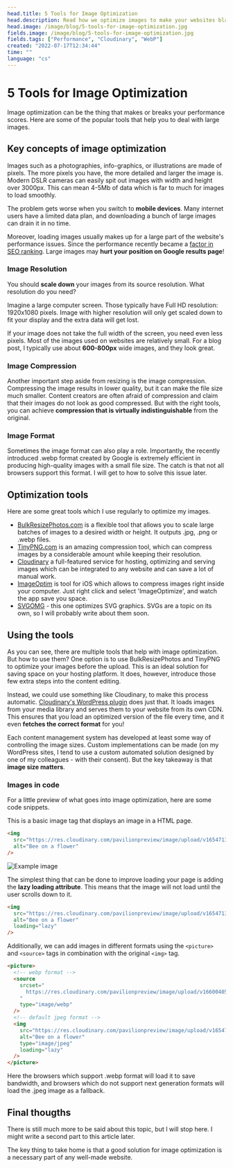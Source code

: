 ```yaml
---
head.title: 5 Tools for Image Optimization
head.description: Read how we optimize images to make your websites blazingly fast.
head.image: /image/blog/5-tools-for-image-optimization.jpg
fields.image: /image/blog/5-tools-for-image-optimization.jpg
fields.tags: ["Performance", "Cloudinary", "WebP"]
created: "2022-07-17T12:34:44"
time: ""
language: "cs"
---
```


# 5 Tools for Image Optimization

Image optimization can be the thing that makes or breaks your performance scores. Here are some of the popular tools that help you to deal with large images.

## Key concepts of image optimization

Images such as a photographies, info-graphics, or illustrations are made of pixels. The more pixels you have, the more detailed and larger the image is. Modern DSLR cameras can easily spit out images with width and height over 3000px. This can mean 4-5Mb of data which is far to much for images to load smoothly.

The problem gets worse when you switch to **mobile devices**. Many internet users have a limited data plan, and downloading a bunch of large images can drain it in no time.

Moreover, loading images usually makes up for a large part of the website's performance issues. Since the performance recently became a [factor in SEO ranking](https://developers.google.com/search/blog/2010/04/using-site-speed-in-web-search-ranking). Large images may **hurt your position on Google results page**!

### Image Resolution

You should **scale down** your images from its source resolution. What resolution do you need?

Imagine a large computer screen. Those typically have Full HD resolution: 1920x1080 pixels. Image with higher resolution will only get scaled down to fit your display and the extra data will get lost.

If your image does not take the full width of the screen, you need even less pixels. Most of the images used on websites are relatively small. For a blog post, I typically use about **600-800px** wide images, and they look great.

### Image Compression

Another important step aside from resizing is the image compression. Compressing the image results in lower quality, but it can make the file size much smaller. Content creators are often afraid of compression and claim that their images do not look as good compressed. But with the right tools, you can achieve **compression that is virtually indistinguishable** from the original.

### Image Format

Sometimes the image format can also play a role. Importantly, the recently introduced .webp format created by Google is extremely efficient in producing high-quality images with a small file size. The catch is that not all browsers support this format. I will get to how to solve this issue later.

## Optimization tools

Here are some great tools which I use regularly to optimize my images.

- [BulkResizePhotos.com](https://bulkresizephotos.com/) is a flexible tool that allows you to scale large batches of images to a desired width or height. It outputs .jpg, .png or .webp files.
- [TinyPNG.com](https://tinypng.com/) is an amazing compression tool, which can compress images by a considerable amount while keeping their resolution.
- [Cloudinary](https://cloudinary.com/) a full-featured service for hosting, optimizing and serving images which can be integrated to any website and can save a lot of manual work.
- [ImageOptim](https://imageoptim.com/mac) is tool for iOS which allows to compress images right inside your computer. Just right click and select 'ImageOptimize', and watch the app save you space.
- [SVGOMG](https://jakearchibald.github.io/svgomg/) - this one optimizes SVG graphics. SVGs are a topic on its own, so I will probably write about them soon.

## Using the tools

As you can see, there are multiple tools that help with image optimization. But how to use them? One option is to use BulkResizePhotos and TinyPNG to optimize your images before the upload. This is an ideal solution for saving space on your hosting platform. It does, however, introduce those few extra steps into the content editing.

Instead, we could use something like Cloudinary, to make this process automatic. [Cloudinary's WordPress plugin](https://cloudinary.com/documentation/wordpress_integration) does just that. It loads images from your media library and serves them to your website from its own CDN. This ensures that you load an optimized version of the file every time, and it even **fetches the correct format** for you!

Each content management system has developed at least some way of controlling the image sizes. Custom implementations can be made (on my WordPress sites, I tend to use a custom automated solution designed by one of my colleagues - with their consent). But the key takeaway is that **image size matters**.

### Images in code

For a little preview of what goes into image optimization, here are some code snippets.

This is a basic image tag that displays an image in a HTML page.

```html
<img
  src="https://res.cloudinary.com/pavilionpreview/image/upload/v1654713084/sample.jpg"
  alt="Bee on a flower"
/>
```

![Example image](https://res.cloudinary.com/pavilionpreview/image/upload/v1654713084/sample.jpg)

The simplest thing that can be done to improve loading your page is adding the **lazy loading attribute**. This means that the image will not load until the user scrolls down to it.

```html
<img
  src="https://res.cloudinary.com/pavilionpreview/image/upload/v1654713084/sample.jpg"
  alt="Bee on a flower"
  loading="lazy"
/>
```

Additionally, we can add images in different formats using the `<picture>` and `<source>` tags in combination with the original `<img>` tag.

```html
<picture>
  <!-- webp format -->
  <source
    srcset="
      https://res.cloudinary.com/pavilionpreview/image/upload/v1660040516/sample-webp_mtgf59.webp
    "
    type="image/webp"
  />
  <!-- default jpeg format -->
  <img
    src="https://res.cloudinary.com/pavilionpreview/image/upload/v1654713084/sample.jpg"
    alt="Bee on a flower"
    type="image/jpeg"
    loading="lazy"
  />
</picture>
```

Here the browsers which support .webp format will load it to save bandwidth, and browsers which do not support next generation formats will load the .jpeg image as a fallback.

## Final thougths

There is still much more to be said about this topic, but I will stop here. I might write a second part to this article later.

The key thing to take home is that a good solution for image optimization is a necessary part of any well-made website.
